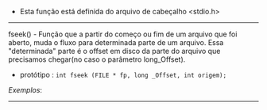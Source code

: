 - Esta função está definida do arquivo de cabeçalho <stdio.h>

----------


fseek() - Função que a partir do começo ou fim de um arquivo que foi aberto, muda
o fluxo para determinada parte de um arquivo. Essa "determinada" parte é o offset
em disco da parte do arquivo que precisamos chegar(no caso o parâmetro 
long_Offset).

- protótipo : ``int fseek (FILE * fp, long _Offset, int origem);``


*Exemplos*:


---